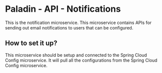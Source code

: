 # Paladin - API - Notifications
This is the notification microservice. This microservice contains APIs for sending out email notifications to users that can be configured.

## How to set it up?
This microservice should be setup and connected to the Spring Cloud Config microservice. It will pull all the configurations from the Spring Cloud Config microservice.